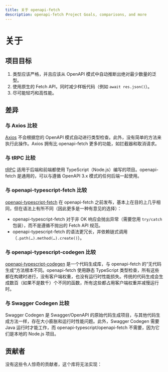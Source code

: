 ```yaml
---
title: 关于 openapi-fetch
description: openapi-fetch Project Goals, comparisons, and more
---
```


<script setup>
  import { VPTeamMembers } from 'vitepress/theme';
  import contributors from '../../data/contributors.json';
</script>

# 关于

## 项目目标

1. 类型应该严格，并且应该从 OpenAPI 模式中自动推断出绝对最少数量的泛型。
2. 使用原生的 Fetch API，同时减少样板代码（例如 `await res.json()`）。
3. 尽可能轻巧和高性能。

## 差异

### 与 Axios 比较

[Axios](https://axios-http.com) 不会根据您的 OpenAPI 模式自动进行类型检查。此外，没有简单的方法来执行此操作。Axios 拥有比 openapi-fetch 更多的功能，如拦截器和取消请求。

### 与 tRPC 比较

[tRPC](https://trpc.io/) 适用于后端和前端都使用 TypeScript（Node.js）编写的项目。openapi-fetch 是通用的，可以与遵循 OpenAPI 3.x 模式的任何后端一起使用。

### 与 openapi-typescript-fetch 比较

[openapi-typescript-fetch](https://github.com/ajaishankar/openapi-typescript-fetch) 在 openapi-fetch 之前发布，基本上在目的上几乎相同，但在语法上有所不同（因此更多是一种有意见的选择）：

- openapi-typescript-fetch 对于非 OK 响应会抛出异常（需要您用 `try/catch` 包装），而不是遵循不抛出的 Fetch API 规范。
- openapi-typescript-fetch 的语法更冗长，并依赖链式调用（`.path(…).method(…).create()`）。

### 与 openapi-typescript-codegen 比较

[openapi-typescript-codegen](https://github.com/ferdikoomen/openapi-typescript-codegen) 是一个代码生成库，与 openapi-fetch 的“无代码生成”方法根本不同。openapi-fetch 使用静态 TypeScript 类型检查，所有这些都在构建时进行，没有客户端权重，也没有运行时性能损失。传统的代码生成会生成数百（如果不是数千）个不同的函数，所有这些都占用客户端权重并减慢运行时。

### 与 Swagger Codegen 比较

Swagger Codegen 是 Swagger/OpenAPI 的原始代码生成项目，与其他代码生成方法一样，存在大小膨胀和运行时性能问题。此外，Swagger Codegen 需要 Java 运行时才能工作，而 openapi-typescript/openapi-fetch 不需要，因为它们是本地的 Node.js 项目。

## 贡献者

没有这些令人惊奇的贡献者，这个库将无法实现：

<VPTeamMembers size="small" :members="contributors['openapi-fetch']" />
